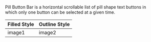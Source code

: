 Pill Button Bar is a horizontal scrollable list of pill shape text buttons in which only one button can be selected at a given time.

<!-- prettier-ignore-start -->
| Filled Style | Outline Style |
| --- | --- |
| image1 | image2 |
<!-- prettier-ignore-end -->

